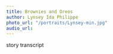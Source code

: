 ```yaml
---
title: Brownies and Oreos
author: Lynsey Ida Philippe
photo_url: "/portraits/Lynsey-min.jpg"
audio_url:
---
```


story transcript